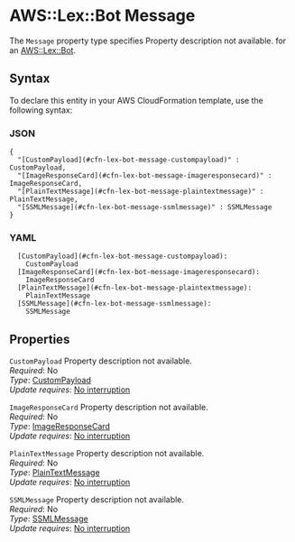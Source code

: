 # AWS::Lex::Bot Message<a name="aws-properties-lex-bot-message"></a>

<a name="aws-properties-lex-bot-message-description"></a>The `Message` property type specifies Property description not available\. for an [AWS::Lex::Bot](aws-resource-lex-bot.md)\.

## Syntax<a name="aws-properties-lex-bot-message-syntax"></a>

To declare this entity in your AWS CloudFormation template, use the following syntax:

### JSON<a name="aws-properties-lex-bot-message-syntax.json"></a>

```
{
  "[CustomPayload](#cfn-lex-bot-message-custompayload)" : CustomPayload,
  "[ImageResponseCard](#cfn-lex-bot-message-imageresponsecard)" : ImageResponseCard,
  "[PlainTextMessage](#cfn-lex-bot-message-plaintextmessage)" : PlainTextMessage,
  "[SSMLMessage](#cfn-lex-bot-message-ssmlmessage)" : SSMLMessage
}
```

### YAML<a name="aws-properties-lex-bot-message-syntax.yaml"></a>

```
  [CustomPayload](#cfn-lex-bot-message-custompayload): 
    CustomPayload
  [ImageResponseCard](#cfn-lex-bot-message-imageresponsecard): 
    ImageResponseCard
  [PlainTextMessage](#cfn-lex-bot-message-plaintextmessage): 
    PlainTextMessage
  [SSMLMessage](#cfn-lex-bot-message-ssmlmessage): 
    SSMLMessage
```

## Properties<a name="aws-properties-lex-bot-message-properties"></a>

`CustomPayload`  <a name="cfn-lex-bot-message-custompayload"></a>
Property description not available\.  
*Required*: No  
*Type*: [CustomPayload](aws-properties-lex-bot-custompayload.md)  
*Update requires*: [No interruption](https://docs.aws.amazon.com/AWSCloudFormation/latest/UserGuide/using-cfn-updating-stacks-update-behaviors.html#update-no-interrupt)

`ImageResponseCard`  <a name="cfn-lex-bot-message-imageresponsecard"></a>
Property description not available\.  
*Required*: No  
*Type*: [ImageResponseCard](aws-properties-lex-bot-imageresponsecard.md)  
*Update requires*: [No interruption](https://docs.aws.amazon.com/AWSCloudFormation/latest/UserGuide/using-cfn-updating-stacks-update-behaviors.html#update-no-interrupt)

`PlainTextMessage`  <a name="cfn-lex-bot-message-plaintextmessage"></a>
Property description not available\.  
*Required*: No  
*Type*: [PlainTextMessage](aws-properties-lex-bot-plaintextmessage.md)  
*Update requires*: [No interruption](https://docs.aws.amazon.com/AWSCloudFormation/latest/UserGuide/using-cfn-updating-stacks-update-behaviors.html#update-no-interrupt)

`SSMLMessage`  <a name="cfn-lex-bot-message-ssmlmessage"></a>
Property description not available\.  
*Required*: No  
*Type*: [SSMLMessage](aws-properties-lex-bot-ssmlmessage.md)  
*Update requires*: [No interruption](https://docs.aws.amazon.com/AWSCloudFormation/latest/UserGuide/using-cfn-updating-stacks-update-behaviors.html#update-no-interrupt)